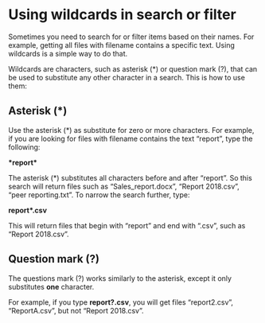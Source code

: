 # Using wildcards in search or filter

Sometimes you need to search for or filter items based on their names. For example, getting all files with filename contains a specific text. Using wildcards is a simple way to do that.

Wildcards are characters, such as asterisk (*) or question mark (?), that can be used to substitute any other character in a search. This is how to use them:

## Asterisk (*)
Use the asterisk (*) as substitute for zero or more characters. For example, if you are looking for files with filename contains the text “report”, type the following:

**\*report\***

The asterisk (*) substitutes all characters before and after “report”. So this search will return files such as “Sales_report.docx”, “Report 2018.csv”, “peer reporting.txt”. To narrow the search further, type:

**report\*.csv**

This will return files that begin with “report” and end with “.csv”, such as “Report 2018.csv”.

## Question mark (?)
The questions mark (?) works similarly to the asterisk, except it only substitutes **one** character. 

For example, if you type **report?.csv**, you will get files “report2.csv”, “ReportA.csv”, but not “Report 2018.csv”. 



